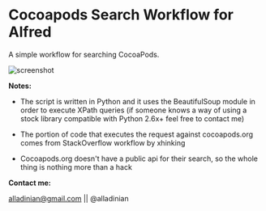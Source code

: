 Cocoapods Search Workflow for Alfred
================================

A simple workflow for searching CocoaPods.

![screenshot](http://f.cl.ly/items/2n0Y0i302u1q1h472a0y/ACPscr.png)

**Notes:**

- The script is written in Python and it uses the BeautifulSoup module in order to execute XPath queries (if someone knows a way of using a stock library compatible with Python 2.6x+ feel free to contact me)

- The portion of code that executes the request against cocoapods.org comes from StackOverflow workflow by xhinking
- Cocoapods.org doesn't have a public api for their search, so the whole thing is nothing more than a hack

**Contact me:**

alladinian@gmail.com || @alladinian
